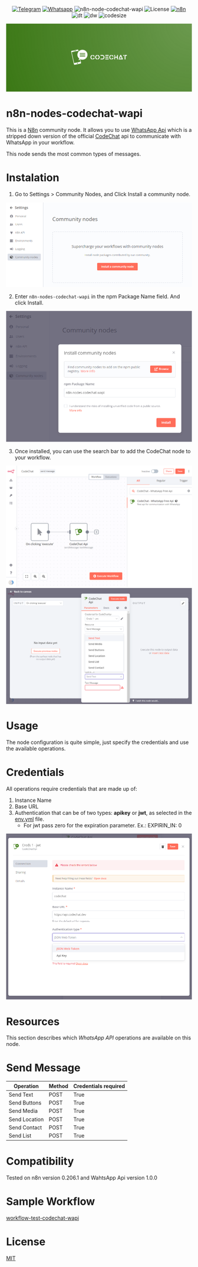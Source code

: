 <div align="center">

[![Telegram](https://img.shields.io/badge/Group-Telegram-%2333C1FF)](https://t.me/codechatBR)
[![Whatsapp](https://img.shields.io/badge/WhatsApp-message-%2322BC18)](https://api.whatsapp.com/send?phone=5531995918699)
![n8n-node-codechat-wapi](https://img.shields.io/npm/v/n8n-nodes-codechat-wapi?label=n8n-nodes-codechat-wapi&logo=codechat)
![License](https://img.shields.io/npm/l/n8n-nodes-codechat-wapi)
[![n8n](https://img.shields.io/badge/n8n-community-F94B72)](https://community.n8n.io/)
![dt](https://img.shields.io/npm/dt/n8n-nodes-codechat-wapi)
![dw](https://img.shields.io/npm/dw/n8n-nodes-codechat-wapi)
![codesize](https://img.shields.io/github/languages/code-size/jrcleber/n8n-codechat-wapi)

</div>

<div align="center"><img src="./assets/cover.png"></div>

# n8n-nodes-codechat-wapi

This is a [N8n](https://community.n8n.io) community node. It allows you to use [WhatsApp Api](https://github.com/code-chat-br/whatsapp-api) which is a stripped down version of the official [CodeChat](https://github.com/code-chat-br) api to communicate with WhatsApp in your workflow.

This node sends the most common types of messages.

# Instalation

1. Go to Settings > Community Nodes, and Click Install a community node.

<div align="center">
	<img src="./assets/settings_community_nodes.png", alt="settings_community_nodes.png">
</div>

2. Enter ```n8n-nodes-codechat-wapi``` in the npm Package Name field. And click Install.

<div align="center">
	<img src="./assets/community_nodes.png", alt="community_nodes">
</div>

3. Once installed, you can use the search bar to add the CodeChat node to your workflow.

<div align="center">
	<img src="./assets/codechat_search_bar.png", alt="codechat_search_bar">
</div>

<div align="center">
	<img src="./assets/resource_send_message.png", alt="resource_send_message">
</div>

# Usage

The node configuration is quite simple, just specify the credentials and use the available operations.

# Credentials

All operations require credentials that are made up of:

1. Instance Name
2. Base URL
3. Authentication that can be of two types: **apikey** or **jwt**, as selected in the [env.yml](https://github.com/code-chat-br/whatsapp-api/blob/main/src/dev-env.yml) file.
	- For jwt pass zero for the expiration parameter. Ex.: EXPIRIN_IN: 0

<div align="center">
	<img src="./assets/codechat_wapi_credentials.png", alt="codechat_wapi_credentials">
</div>

# Resources

This section describes which *WhatsApp API* operations are available on this node.

# Send Message

| Operation           | Method | Credentials required |
| --------------------|--------|----------------------|
| Send Text           | POST   | True                 |
| Send Buttons        | POST   | True                 |
| Send Media          | POST   | True                 |
| Send Location       | POST   | True                 |
| Send Contact        | POST   | True                 |
| Send List           | POST   | True                 |

# Compatibility

Tested on n8n version 0.206.1 and WahtsApp Api version 1.0.0

# Sample Workflow

[workflow-test-codechat-wapi](./workflow-test-codechat-wapi.json)

# License
[MIT](./LICENSE.md)
